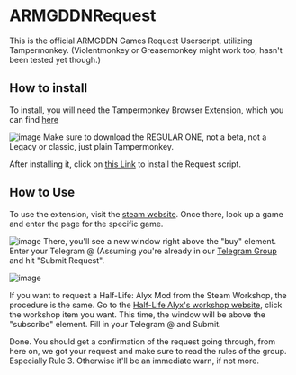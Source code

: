 # ARMGDDNRequest

This is the official ARMGDDN Games Request Userscript, utilizing Tampermonkey. (Violentmonkey or Greasemonkey might work too, hasn't been tested yet though.)

## How to install

To install, you will need the Tampermonkey Browser Extension, which you can find [here](https://www.tampermonkey.net/)


![image](https://github.com/user-attachments/assets/3598e1b1-d8e1-47c6-8327-07fdbc08fa0c)
Make sure to download the REGULAR ONE, not a beta, not a Legacy or classic, just plain Tampermonkey.


After installing it, click on [this Link](https://github.com/holyarahippo06/ARMGDDNRequest/blob/main/ARMGDDNRequest.user.js?raw=true) to install the Request script.


## How to Use

To use the extension, visit the [steam website](https://store.steampowered.com). Once there, look up a game and enter the page for the specific game.


![image](https://github.com/user-attachments/assets/af9dc4dd-bbe9-4226-a12b-856040d202dd)
There, you'll see a new window right above the "buy" element. Enter your Telegram @ (Assuming you're already in our [Telegram Group](https://t,me/ARMGDDNGames) and hit "Submit Request".


![image](https://github.com/user-attachments/assets/e17d3b38-501a-493e-98b6-a79575f6c514)

If you want to request a Half-Life: Alyx Mod from the Steam Workshop, the procedure is the same. Go to the [Half-Life Alyx's workshop website](https://steamcommunity.com/app/546560/workshop/), click the workshop item you want. This time, the window will be above the "subscribe" element. Fill in your Telegram @ and Submit.

Done. You should get a confirmation of the request going through, from here on, we got your request and make sure to read the rules of the group. Especially Rule 3. Otherwise it'll be an immediate warn, if not more.
